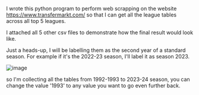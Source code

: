 I wrote this python program to perform web scrapping on the website https://www.transfermarkt.com/ so that I can get all the league tables across all top 5 leagues.

I attached all 5 other csv files to demonstrate how the final result would look like.

Just a heads-up, I will be labelling them as the second year of a standard season. For example if it's the 2022-23 season, I'll label it as season 2023.

![image](https://github.com/IsThatYouCarl/Web-scrapping-to-get-top-5-league-tables-in-csv-format/assets/90243903/28aa57c3-ed19-4343-9177-f365c96c6a28)

so I'm collecting all the tables from 1992-1993 to 2023-24 season, you can change the value '1993' to any value you want to go even further back.


